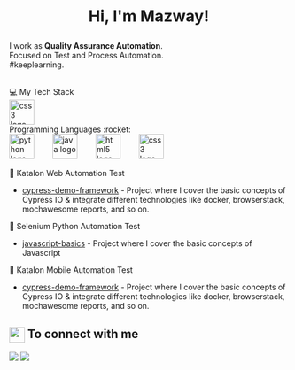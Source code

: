 <h1>
  <p align="center">Hi, I'm Mazway!
</h1>
<p>I work as <strong>Quality Assurance Automation</strong>.<br/>Focused on Test and Process Automation.<br> #keeplearning.<br></p><br/>
💻 My Tech Stack
  <div><img src="https://logosandtypes.com/wp-content/uploads/2020/07/katalon.svg" height="45" alt="css3 logo"  />
</div>
Programming Languages  :rocket:
<div align="left">
  <img src="https://cdn.jsdelivr.net/gh/devicons/devicon/icons/python/python-original.svg" height="45" alt="python logo"  />
  <img width="25" />
  <img src="https://cdn.jsdelivr.net/gh/devicons/devicon/icons/java/java-original.svg" height="45" alt="java logo"  />
  <img width="25" />
  <img src="https://cdn.jsdelivr.net/gh/devicons/devicon/icons/html5/html5-original.svg" height="45" alt="html5 logo"  />
  <img width="25" />
  <img src="https://cdn.jsdelivr.net/gh/devicons/devicon/icons/css3/css3-original.svg" height="45" alt="css3 logo"  />
  <img width="25" />
</br>

🤖 Katalon Web Automation Test
- [cypress-demo-framework](https://github.com/) - Project where I cover the basic concepts of Cypress IO & integrate different technologies like docker, browserstack, mochawesome reports, and so on.

📝 Selenium Python Automation Test
- [javascript-basics](https://github.com/) - Project where I cover the basic concepts of Javascript

🤖 Katalon Mobile Automation Test
- [cypress-demo-framework](https://github.com/) - Project where I cover the basic concepts of Cypress IO & integrate different technologies like docker, browserstack, mochawesome reports, and so on.

<summary><h2><img src="https://emojis.slackmojis.com/emojis/images/1579216111/7550/pikachu_wave.gif?1579216111" align="center"
                width="28" /> To connect with me</h2></summary>

<p align = "center">
 
[<img src="https://img.shields.io/badge/twitter-%231DA1F2.svg?&style=for-the-badge&logo=twitter&logoColor=white" />](https://twitter.com/) 
[<img src="https://img.shields.io/badge/linkedin-%230077B5.svg?&style=for-the-badge&logo=linkedin&logoColor=white" />](https://www.linkedin.com/)

</p>
